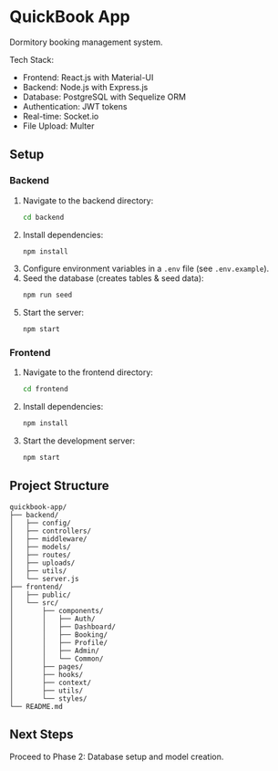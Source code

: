  # QuickBook App
 
 Dormitory booking management system.
 
 Tech Stack:
 - Frontend: React.js with Material-UI
 - Backend: Node.js with Express.js
 - Database: PostgreSQL with Sequelize ORM
 - Authentication: JWT tokens
 - Real-time: Socket.io
 - File Upload: Multer
 
 ## Setup
### Backend
1. Navigate to the backend directory:
   ```bash
   cd backend
   ```
2. Install dependencies:
   ```bash
   npm install
   ```
3. Configure environment variables in a `.env` file (see `.env.example`).
4. Seed the database (creates tables & seed data):
   ```bash
   npm run seed
   ```
5. Start the server:
   ```bash
   npm start
   ```
 
 ### Frontend
1. Navigate to the frontend directory:
   ```bash
   cd frontend
   ```
2. Install dependencies:
   ```bash
   npm install
   ```
3. Start the development server:
   ```bash
   npm start
   ```
 
 ## Project Structure
 ```
 quickbook-app/
 ├── backend/
 │   ├── config/
 │   ├── controllers/
 │   ├── middleware/
 │   ├── models/
 │   ├── routes/
 │   ├── uploads/
 │   ├── utils/
 │   └── server.js
 ├── frontend/
 │   ├── public/
 │   └── src/
 │       ├── components/
 │       │   ├── Auth/
 │       │   ├── Dashboard/
 │       │   ├── Booking/
 │       │   ├── Profile/
 │       │   ├── Admin/
 │       │   └── Common/
 │       ├── pages/
 │       ├── hooks/
 │       ├── context/
 │       ├── utils/
 │       └── styles/
 └── README.md
 ```
 
 ## Next Steps
 Proceed to Phase 2: Database setup and model creation.